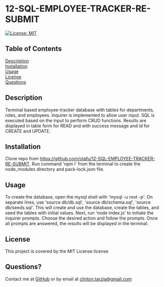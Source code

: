 
# 12-SQL-EMPLOYEE-TRACKER-RE-SUBMIT
[![License: MIT](https://img.shields.io/badge/License-MIT-yellow.svg)](https://opensource.org/licenses/MIT)
      
## Table of Contents

[Description](#description)<br>[Installation](#installation)<br>[Usage](#usage)<br>[License](#license)<br>[Questions](#questions)


## Description<a id='description'></a>
Terminal based employee-tracker database with tables for departments, roles, and employees.  Inquirer is implemented to allow user input.  SQL is executed based on the input to perform CRUD functions.  Results are displayed in table form for READ and with success message and id for CREATE and UPDATE.


## Installation<a id='installation'></a>
Clone repo from https://github.com/otafu/12-SQL-EMPLOYEE-TRACKER-RE-SUBMIT.  Run command 'npm i' from the terminal to create the node_modules directory and pack-lock.json file.  


## Usage<a id='usage'></a>
To create the database, open the mysql shell with 'mysql -u root -p'.  On separate lines, use 'source db/db.sql', 'source db/schema.sql', 'source db/seeds.sql'.  This will create and use the database, create the tables, and seed the tables with initial values.  Next, run 'node index.js' to initiate the inquirer prompts.  Choose the desired action and follow the prompts.  Once all prompts are answered, the results will be displayed in the terminal.



## License<a id='license'></a>
This project is covered by the MIT License license



## Questions?<a id='questions'></a>
Contact me at [GitHub](https://github.com/otafu) or by email at <clinton.tarzia@gmail.com>
    